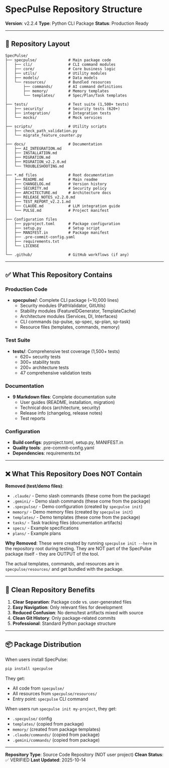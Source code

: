 # SpecPulse Repository Structure

**Version**: v2.2.4
**Type**: Python CLI Package
**Status**: Production Ready

---

## 📁 Repository Layout

```
SpecPulse/
├── specpulse/              # Main package code
│   ├── cli/                # CLI command modules
│   ├── core/               # Core business logic
│   ├── utils/              # Utility modules
│   ├── models/             # Data models
│   └── resources/          # Bundled resources
│       ├── commands/       # AI command definitions
│       ├── memory/         # Memory templates
│       └── templates/      # Spec/Plan/Task templates
│
├── tests/                  # Test suite (1,500+ tests)
│   ├── security/           # Security tests (620+)
│   ├── integration/        # Integration tests
│   └── mocks/              # Mock services
│
├── scripts/                # Utility scripts
│   ├── check_path_validation.py
│   └── migrate_feature_counter.py
│
├── docs/                   # Documentation
│   ├── AI_INTEGRATION.md
│   ├── INSTALLATION.md
│   ├── MIGRATION.md
│   ├── MIGRATION_v2.2.0.md
│   └── TROUBLESHOOTING.md
│
├── *.md files              # Root documentation
│   ├── README.md           # Main readme
│   ├── CHANGELOG.md        # Version history
│   ├── SECURITY.md         # Security policy
│   ├── ARCHITECTURE.md     # Architecture docs
│   ├── RELEASE_NOTES_v2.2.0.md
│   ├── TEST_REPORT_v2.2.1.md
│   ├── CLAUDE.md           # LLM integration guide
│   └── PULSE.md            # Project manifest
│
├── Configuration files
│   ├── pyproject.toml      # Package configuration
│   ├── setup.py            # Setup script
│   ├── MANIFEST.in         # Package manifest
│   ├── .pre-commit-config.yaml
│   ├── requirements.txt
│   └── LICENSE
│
└── .github/                # GitHub workflows (if any)
```

---

## ✅ What This Repository Contains

### Production Code
- **specpulse/**: Complete CLI package (~10,000 lines)
  - Security modules (PathValidator, GitUtils)
  - Stability modules (FeatureIDGenerator, TemplateCache)
  - Architecture modules (Services, DI, Interfaces)
  - CLI commands (sp-pulse, sp-spec, sp-plan, sp-task)
  - Resource files (templates, commands, memory)

### Test Suite
- **tests/**: Comprehensive test coverage (1,500+ tests)
  - 620+ security tests
  - 300+ stability tests
  - 200+ architecture tests
  - 47 comprehensive validation tests

### Documentation
- **9 Markdown files**: Complete documentation suite
  - User guides (README, installation, migration)
  - Technical docs (architecture, security)
  - Release info (changelog, release notes)
  - Test reports

### Configuration
- **Build configs**: pyproject.toml, setup.py, MANIFEST.in
- **Quality tools**: .pre-commit-config.yaml
- **Dependencies**: requirements.txt

---

## ❌ What This Repository Does NOT Contain

**Removed (test/demo files)**:
- `.claude/` - Demo slash commands (these come from the package)
- `.gemini/` - Demo slash commands (these come from the package)
- `.specpulse/` - Demo configuration (created by `specpulse init`)
- `memory/` - Demo memory files (created by `specpulse init`)
- `templates/` - Demo templates (these come from the package)
- `tasks/` - Task tracking files (documentation artifacts)
- `specs/` - Example specifications
- `plans/` - Example plans

**Why Removed**:
These were created by running `specpulse init --here` in the repository root during testing. They are NOT part of the SpecPulse package itself - they are OUTPUT of the tool.

The actual templates, commands, and resources are in `specpulse/resources/` and get bundled with the package.

---

## 🎯 Clean Repository Benefits

1. **Clear Separation**: Package code vs. user-generated files
2. **Easy Navigation**: Only relevant files for development
3. **Reduced Confusion**: No demo/test artifacts mixed with source
4. **Clean Git History**: Only package-related commits
5. **Professional**: Standard Python package structure

---

## 📦 Package Distribution

When users install SpecPulse:
```bash
pip install specpulse
```

They get:
- All code from `specpulse/`
- All resources from `specpulse/resources/`
- Entry point: `specpulse` CLI command

When users run `specpulse init my-project`, they get:
- `.specpulse/` config
- `templates/` (copied from package)
- `memory/` (created from package templates)
- `.claude/commands/` (copied from package)
- `.gemini/commands/` (copied from package)

---

**Repository Type**: Source Code Repository (NOT user project)
**Clean Status**: ✅ VERIFIED
**Last Updated**: 2025-10-14
